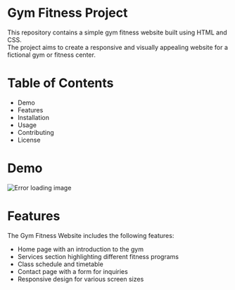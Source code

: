 <h1>Gym Fitness Project</h1>
<p>This repository contains a simple gym fitness website built using HTML and CSS.<br> The project aims to create a responsive and visually appealing website for a fictional gym or fitness center.</p>
<h1>Table of Contents</h1>
<ul>  
 <li>Demo</li>
 <li>Features</li>
 <li>Installation</li>
 <li>Usage</li>
 <li>Contributing</li>
 <li>License</li>
</ul>
<h1>Demo</h1>
<img src="https://media.licdn.com/dms/image/D5622AQFSbf3ccVj7mA/feedshare-shrink_2048_1536/0/1723653788568?e=1726704000&v=beta&t=TAUvuS7iI4JDzZI69TqUVveteqU4nn6elnEz9capXjg" alt="Error loading image">
<h1>Features</h1>
<p>The Gym Fitness Website includes the following features:</p>
<ul>
 <li>Home page with an introduction to the gym</li>
 <li>Services section highlighting different fitness programs</li>
 <li>Class schedule and timetable</li>
 <li>Contact page with a form for inquiries</li>
 <li>Responsive design for various screen sizes</li>
</ul>
